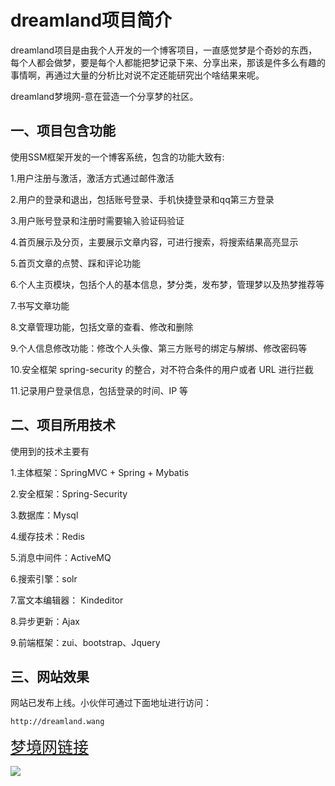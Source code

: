 # dreamland项目简介

dreamland项目是由我个人开发的一个博客项目，一直感觉梦是个奇妙的东西，每个人都会做梦，要是每个人都能把梦记录下来、分享出来，那该是件多么有趣的事情啊，再通过大量的分析比对说不定还能研究出个啥结果来呢。

dreamland梦境网-意在营造一个分享梦的社区。

## 一、项目包含功能

使用SSM框架开发的一个博客系统，包含的功能大致有:

1.用户注册与激活，激活方式通过邮件激活

2.用户的登录和退出，包括账号登录、手机快捷登录和qq第三方登录

3.用户账号登录和注册时需要输入验证码验证

4.首页展示及分页，主要展示文章内容，可进行搜索，将搜索结果高亮显示

5.首页文章的点赞、踩和评论功能

6.个人主页模块，包括个人的基本信息，梦分类，发布梦，管理梦以及热梦推荐等

7.书写文章功能

8.文章管理功能，包括文章的查看、修改和删除

9.个人信息修改功能：修改个人头像、第三方账号的绑定与解绑、修改密码等

10.安全框架 spring-security 的整合，对不符合条件的用户或者 URL 进行拦截

11.记录用户登录信息，包括登录的时间、IP 等

## 二、项目所用技术

使用到的技术主要有

1.主体框架：SpringMVC + Spring + Mybatis

2.安全框架：Spring-Security

3.数据库：Mysql

4.缓存技术：Redis

5.消息中间件：ActiveMQ

6.搜索引擎：solr

7.富文本编辑器： Kindeditor

8.异步更新：Ajax

9.前端框架：zui、bootstrap、Jquery

## 三、网站效果

网站已发布上线。小伙伴可通过下面地址进行访问：

	http://dreamland.wang

<span style="font-size:25px">[梦境网链接](http://dreamland.wang)</span>


![](https://raw.githubusercontent.com/wiki/wanglinyong/wanglinyong.github.io/ssm.png)












